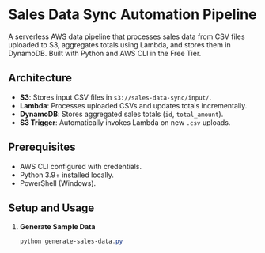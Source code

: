 # Sales Data Sync Automation Pipeline

A serverless AWS data pipeline that processes sales data from CSV files uploaded to S3, aggregates totals using Lambda, and stores them in DynamoDB. Built with Python and AWS CLI in the Free Tier.

## Architecture
- **S3**: Stores input CSV files in `s3://sales-data-sync/input/`.
- **Lambda**: Processes uploaded CSVs and updates totals incrementally.
- **DynamoDB**: Stores aggregated sales totals (`id`, `total_amount`).
- **S3 Trigger**: Automatically invokes Lambda on new `.csv` uploads.

## Prerequisites
- AWS CLI configured with credentials.
- Python 3.9+ installed locally.
- PowerShell (Windows).

## Setup and Usage
1. **Generate Sample Data**
   ```powershell
   python generate-sales-data.py